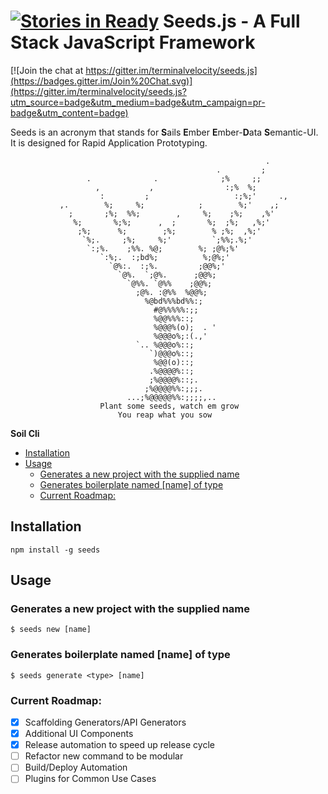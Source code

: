 [![Stories in Ready](https://badge.waffle.io/terminalvelocity/seeds.js.png?label=ready&title=Ready)](https://waffle.io/terminalvelocity/seeds.js)
Seeds.js - A Full Stack JavaScript Framework
=====

[![Join the chat at https://gitter.im/terminalvelocity/seeds.js](https://badges.gitter.im/Join%20Chat.svg)](https://gitter.im/terminalvelocity/seeds.js?utm_source=badge&utm_medium=badge&utm_campaign=pr-badge&utm_content=badge)

Seeds is an acronym that stands for **S**ails **E**mber **E**mber-**D**ata **S**emantic-UI. It is designed for Rapid Application Prototyping.

```
                                                         .
                                              .         ;
                 .              .              ;%     ;;
                   ,           ,                :;%  %;
                    :         ;                   :;%;'     .,
           ,.        %;     %;            ;        %;'    ,;
             ;       ;%;  %%;        ,     %;    ;%;    ,%'
              %;       %;%;      ,  ;       %;  ;%;   ,%;'
               ;%;      %;        ;%;        % ;%;  ,%;'
                `%;.     ;%;     %;'         `;%%;.%;'
                 `:;%.    ;%%. %@;        %; ;@%;%'
                    `:%;.  :;bd%;          %;@%;'
                      `@%:.  :;%.         ;@@%;'
                        `@%.  `;@%.      ;@@%;
                          `@%%. `@%%    ;@@%;
                            ;@%. :@%%  %@@%;
                              %@bd%%%bd%%:;
                                #@%%%%%:;;
                                %@@%%%::;
                                %@@@%(o);  . '
                                %@@@o%;:(.,'
                            `.. %@@@o%::;
                               `)@@@o%::;
                                %@@(o)::;
                               .%@@@@%::;
                               ;%@@@@%::;.
                              ;%@@@@%%:;;;.
                          ...;%@@@@@%%:;;;;,..
                    Plant some seeds, watch em grow
                        You reap what you sow
```

<!-- START doctoc generated TOC please keep comment here to allow auto update -->
<!-- DON'T EDIT THIS SECTION, INSTEAD RE-RUN doctoc TO UPDATE -->
**Soil Cli**

- [Installation](#installation)
- [Usage](#usage)
  - [Generates a new project with the supplied name](#generates-a-new-project-with-the-supplied-name)
  - [Generates boilerplate named [name] of type](#generates-boilerplate-named-name-of-type)
  - [Current Roadmap:](#current-roadmap)

<!-- END doctoc generated TOC please keep comment here to allow auto update -->

## Installation
`npm install -g seeds`

## Usage

### Generates a new project with the supplied name
```
$ seeds new [name]
```

### Generates boilerplate named [name] of type
```
$ seeds generate <type> [name]
```

### Current Roadmap:

- [x] Scaffolding Generators/API Generators
- [x] Additional UI Components
- [x] Release automation to speed up release cycle
- [ ] Refactor new command to be modular
- [ ] Build/Deploy Automation
- [ ] Plugins for Common Use Cases
